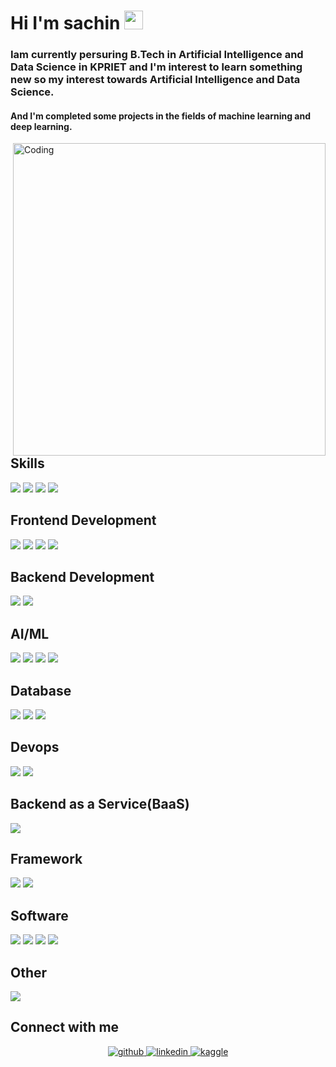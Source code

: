 <h1 aligncenter>
  Hi I'm sachin
  <img src="https://media.giphy.com/media/hvRJCLFzcasrR4ia7z/giphy.gif" width="30px"/>
</h1>

<h3 align="left">Iam currently persuring B.Tech in Artificial Intelligence and Data Science in KPRIET and I'm interest to learn something new so my interest towards Artificial Intelligence and Data Science.</h3>

<h4 align="left">And I'm completed some projects in the fields of machine learning and deep learning.</h4>

<img align="right" alt="Coding" width="500" src="https://cdn.dribbble.com/users/1292677/screenshots/6139167/media/fcf7fd0c619bb87706533079240915f3.gif">

## Skills
![](https://img.shields.io/badge/Advance-Java-informational?style=white&color=97F52E)
![](https://img.shields.io/badge/Medium-Python-informational?style=white&color=97F52E)
![](https://img.shields.io/badge/Medium-C++-informational?style=white&color=97F52E)
![](https://img.shields.io/badge/Basic-Php-informational?style=white&color=97F52E)

## Frontend Development
![](https://img.shields.io/badge/code-React-informational?style=flat&logo=react&logoColor=white&color=FFAE42)
![](https://img.shields.io/badge/Advance-HTML5-informational?style=white&color=FFAE42)
![](https://img.shields.io/badge/Advance-CSS-informational?style=white&color=FFAE42)
![](https://img.shields.io/badge/code-JavaScript-informational?style=white&color=FFAE42)

## Backend Development
![](https://img.shields.io/badge/Advance-Nodejs-informational?style=white&color=42ffd6)
![](https://img.shields.io/badge/Medium-Hadoop-informational?style=white&color=42ffd6)

## AI/ML  
![](https://img.shields.io/badge/Basic-Tensorflow-informational?style=white&color=f6ff42)
![](https://img.shields.io/badge/Advance-Pandas-informational?style=white&color=f6ff42)
![](https://img.shields.io/badge/Basic-Seaborn-informational?style=white&color=f6ff42)
![](https://img.shields.io/badge/Basic-Scikit_learn-informational?style=white&color=f6ff42)

## Database
![](https://img.shields.io/badge/Mongo_DB-informational?style=white&color=ff4242)
![](https://img.shields.io/badge/My_sql-informational?style=white&color=ff4242)
![](https://img.shields.io/badge/Oracle-informational?style=white&color=ff4242)

## Devops
![](https://img.shields.io/badge/Azure-informational?style=white&color=42ff4b)
![](https://img.shields.io/badge/AWS-informational?style=white&color=42ff4b)

## Backend as a Service(BaaS)
![](https://img.shields.io/badge/Advance-Heroku-informational?style=white&color=ff42cd)

## Framework
![](https://img.shields.io/badge/Advance-Flask-informational?style=white&color=8a42ff)
![](https://img.shields.io/badge/Medium-Django-informational?style=white&color=8a42ff)

## Software
![](https://img.shields.io/badge/Advance-Ai-informational?style=white&color=42e3ff)
![](https://img.shields.io/badge/Advance-Photoshop-informational?style=white&color=42e3ff)
![](https://img.shields.io/badge/Basic-Figma-informational?style=white&color=42e3ff)
![](https://img.shields.io/badge/Basic-Sketch-informational?style=white&color=42e3ff)

## Other
![](https://img.shields.io/badge/Linux-informational?style=white&color=ff429a)

## Connect with me  
<div align="center">
<a href="https://github.com/sachin778899" target="_blank">
<img src=https://img.shields.io/badge/github-%2324292e.svg?&style=for-the-badge&logo=github&logoColor=white alt=github style="margin-bottom: 5px;" />
</a>
<a href="https://www.linkedin.com/in/sachin-s-b86009229/" target="_blank">
<img src=https://img.shields.io/badge/linkedin-%231E77B5.svg?&style=for-the-badge&logo=linkedin&logoColor=white alt=linkedin style="margin-bottom: 5px;" />
</a>
<a href="https://www.kaggle.com/sachinjaz" target="_blank">
<img src=https://img.shields.io/badge/kaggle-%232E87FB.svg?&style=for-the-badge&logo=kaggle&logoColor=white alt=kaggle style="margin-bottom: 5px;" />
</a> 
</div>  
